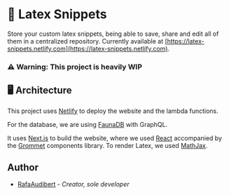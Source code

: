 # :page_with_curl: Latex Snippets

Store your custom latex snippets, being able to save, share and edit all of them in a centralized repository.
Currently available at [https://latex-snippets.netlify.com](https://latex-snippets.netlify.com).

<!-- markdownlint-disable header-increment -->
### :warning: Warning: This project is heavily WIP  
<!-- markdownlint-enable header-increment -->

## :desktop_computer: Architecture

This project uses [Netlify](https://www.netlify.com/) to deploy the website and the lambda functions.

For the database, we are using [FaunaDB](https://fauna.com/) with GraphQL.

It uses [Next.js](https://nextjs.org/) to build the website, where we used [React](https://reactjs.org/) accompanied by the [Grommet](https://v2.grommet.io/) components library. To render Latex, we used [MathJax](https://www.mathjax.org/).

## Author

* [RafaAudibert](https://github.com/rafaeelaudibert) - _Creator, sole developer_
